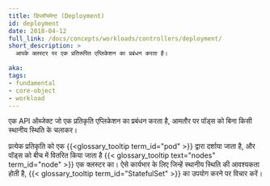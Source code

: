```yaml
---
title: डिप्लॉयमेन्ट (Deployment)
id: deployment
date: 2018-04-12
full_link: /docs/concepts/workloads/controllers/deployment/
short_description: >
  आपके क्लस्टर पर एक प्रतिरूपित एप्लिकेशन का प्रबंधन करता है।

aka: 
tags:
- fundamental
- core-object
- workload
---
```

 एक API ऑब्जेक्ट जो एक प्रतिकृति एप्लिकेशन का प्रबंधन करता है, आमतौर पर पॉड्स को बिना किसी स्थानीय स्थिति के चलाकर।

<!--more--> 

प्रत्येक प्रतिकृति को एक {{<glossary_tooltip term_id="pod" >}} द्वारा दर्शाया जाता है, और पॉड्स को बीच में वितरित किया जाता है {{< glossary_tooltip text="nodes" term_id="node" >}} एक क्लस्टर का।
ऐसे कार्यभार के लिए जिन्हें स्थानीय स्थिति की आवश्यकता होती है, {{< glossary_tooltip term_id="StatefulSet" >}} का उपयोग करने पर विचार करें।